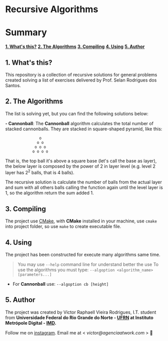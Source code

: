 # Recursive Algorithms

# Summary

**[1. What's this?](#1-whats-this)**
**[2. The Algorithms](#2-the-algorithms)**
**[3. Compiling](#3-compiling)**
**[4. Using](#4-using)**
**[5. Author](#5-author)**

## 1. What's this?

  This repository is a collection of recursive solutions for general problems created solving a list of exercises delivered by Prof. Selan Rodrigues dos Santos.

## 2. The Algorithms

  The list is solving yet, but you can find the following solutions below:

**- Cannonball**:
  The **Cannonball** algorithm calculates the total number of stacked cannonballs. They are stacked in square-shaped pyramid, like this:
  
                   o
                  o o
                 o o o
                o o o o 
                
  That is, the top ball it's above a square base (let's call the base as layer), the below layer is composed by the power of 2 in layer level (e.g. level 2 layer has 2<sup>2</sup> balls, that is 4 balls).
  
  The recursive solution is calculate the number of balls from the actual layer and sum with all others balls calling the function again until the level layer is 1, so the algorithm return the sum added 1.
  
## 3. Compiling

  The project use [CMake](http://cmake.org), with **CMake** installed in your machine, use `cmake` into project folder, so use `make` to create executable file.
  
## 4. Using

  The project has been constructed for execute many algorithms same time.
  > You may use `--help` command line for understand better the use
  To use the algorithms you must type:
  `--algoption <algorithm_name> [parameters...]`
  
  - For **Cannonball** use:
  `--algoption cb [height]`
  
## 5. Author

  The project was created by Victor Raphaell Vieira Rodrigues, I.T. student from **Universidade Federal do Rio Grande do Norte - [UFRN](http://ufrn.br) at Instituto Metrópole Digital - [IMD](http://imd.ufrn.br).**
  
  Follow me on [instagram](http://instagram.com/victorvieirar). 
  Email me at < _victor@agenciaatwork.com_ > 🤩
